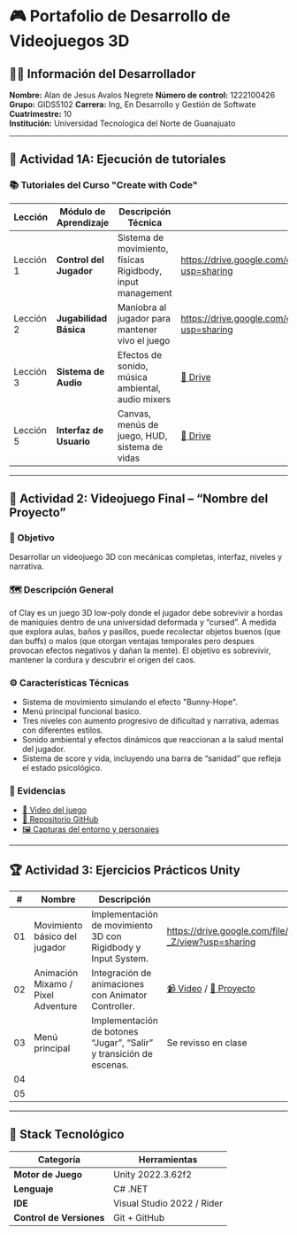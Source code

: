 # 🎮 Portafolio de Desarrollo de Videojuegos 3D

## 👨‍💻 Información del Desarrollador

**Nombre:** Alan de Jesus Avalos Negrete
**Número de control:** 1222100426
**Grupo:** GIDS5102
**Carrera:** Ing, En Desarrollo y Gestión de Softwate 
**Cuatrimestre:** 10  
**Institución:** Universidad Tecnologica del Norte de Guanajuato  

---

## 🚀 Actividad 1A: Ejecución de tutoriales

### 📚 Tutoriales del Curso "Create with Code"

| Lección | Módulo de Aprendizaje | Descripción Técnica | Enlace de Evidencia |
|-------|------------------------|---------------------|-----------------------------------------|
| Lección 1 | **Control del Jugador** | Sistema de movimiento, físicas Rigidbody, input management | https://drive.google.com/drive/folders/1gNkqnHWbBot15xQG8RFUft0iUC4VnPnb?usp=sharing |
| Lección 2 | **Jugabilidad Básica** | Maniobra al jugador para mantener vivo el juego | https://drive.google.com/drive/folders/1thp2VxpACHfje6VvAYYPsi_gysmcbuOy?usp=sharing |
| Lección 3 | **Sistema de Audio** | Efectos de sonido, música ambiental, audio mixers | [📁 Drive]() |
| Lección 5 | **Interfaz de Usuario** | Canvas, menús de juego, HUD, sistema de vidas | [📁 Drive]() |
---

## 🧩 Actividad 2: Videojuego Final – “Nombre del Proyecto”

### 🎯 Objetivo
Desarrollar un videojuego 3D con mecánicas completas, interfaz, niveles y narrativa.

### 🗺️ Descripción General
of Clay es un juego 3D low-poly donde el jugador debe sobrevivir a hordas de maniquíes dentro de una universidad deformada y “cursed”. A medida que explora aulas, baños y pasillos, puede recolectar objetos buenos (que dan buffs) o malos (que otorgan ventajas temporales pero despues provocan efectos negativos y dañan la mente). El objetivo es sobrevivir, mantener la cordura y descubrir el origen del caos.

### ⚙️ Características Técnicas
- Sistema de movimiento simulando el efecto "Bunny-Hope".
- Menú principal funcional basico.
- Tres niveles con aumento progresivo de dificultad y narrativa, ademas con diferentes estilos.
- Sonido ambiental y efectos dinámicos que reaccionan a la salud mental del jugador.
- Sistema de score y vida, incluyendo una barra de “sanidad” que refleja el estado psicológico.

### 📸 Evidencias
- [🎥 Video del juego](link)
- [📁 Repositorio GitHub](link)
- [🖼️ Capturas del entorno y personajes](link)

---

## 🏆 Actividad 3: Ejercicios Prácticos Unity

| # | Nombre | Descripción | Evidencia |
|---|---------|--------------|-----------|
| 01 | Movimiento básico del jugador | Implementación de movimiento 3D con Rigidbody y Input System. | https://drive.google.com/file/d/1xawC3o_4phlVXgcSZ5wmWk0pugaOT-_Z/view?usp=sharing |
| 02 | Animación Mixamo / Pixel Adventure | Integración de animaciones con Animator Controller. | [📹 Video](link) / [📁 Proyecto](link) |
| 03 | Menú principal | Implementación de botones “Jugar”, “Salir” y transición de escenas. | Se revisso en clase |
| 04 |  |  | |
| 05 |  |  | |

---

## 🔧 Stack Tecnológico

| Categoría | Herramientas |
|-----------|-------------|
| **Motor de Juego** | Unity 2022.3.62f2 |
| **Lenguaje** | C# .NET |
| **IDE** | Visual Studio 2022 / Rider |
| **Control de Versiones** | Git + GitHub |
